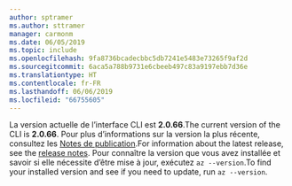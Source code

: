 ```yaml
---
author: sptramer
ms.author: sttramer
manager: carmonm
ms.date: 06/05/2019
ms.topic: include
ms.openlocfilehash: 9fa8736bcadecbbc5db7241e5483e73265f9af2d
ms.sourcegitcommit: 6aca5a788b9731e6cbeeb497c83a9197ebb7d36e
ms.translationtype: HT
ms.contentlocale: fr-FR
ms.lasthandoff: 06/06/2019
ms.locfileid: "66755605"
---
```

<span data-ttu-id="243e1-101">La version actuelle de l’interface CLI est __2.0.66__.</span><span class="sxs-lookup"><span data-stu-id="243e1-101">The current version of the CLI is __2.0.66__.</span></span> <span data-ttu-id="243e1-102">Pour plus d’informations sur la version la plus récente, consultez les [Notes de publication](../release-notes-azure-cli.md).</span><span class="sxs-lookup"><span data-stu-id="243e1-102">For information about the latest release, see the [release notes](../release-notes-azure-cli.md).</span></span> <span data-ttu-id="243e1-103">Pour connaître la version que vous avez installée et savoir si elle nécessite d’être mise à jour, exécutez `az --version`.</span><span class="sxs-lookup"><span data-stu-id="243e1-103">To find your installed version and see if you need to update, run `az --version`.</span></span>
